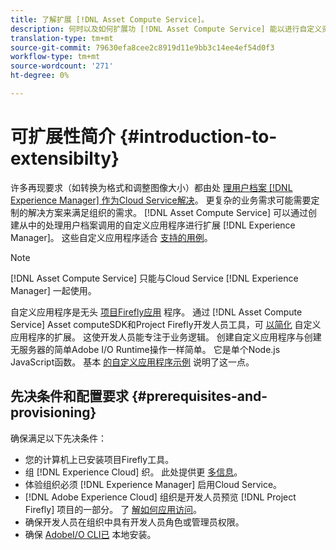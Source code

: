 ```yaml
---
title: 了解扩展 [!DNL Asset Compute Service]。
description: 何时以及如何扩展功 [!DNL Asset Compute Service] 能以进行自定义资产处理。
translation-type: tm+mt
source-git-commit: 79630efa8cee2c8919d11e9bb3c14ee4ef54d0f3
workflow-type: tm+mt
source-wordcount: '271'
ht-degree: 0%

---
```



# 可扩展性简介 {#introduction-to-extensibilty}

许多再现要求（如转换为格式和调整图像大小）都由处 [理用户档案 [!DNL Experience Manager] 作为Cloud Service解决](https://experienceleague.adobe.com/docs/experience-manager-cloud-service/assets/asset-microservices-overview.html)。 更复杂的业务需求可能需要定制的解决方案来满足组织的需求。 [!DNL Asset Compute Service] 可以通过创建从中的处理用户档案调用的自定义应用程序进行扩展 [!DNL Experience Manager]。 这些自定义应用程序适合 [支持的用例](https://experienceleague.adobe.com/docs/experience-manager-cloud-service/assets/manage/asset-microservices-configure-and-use.html)。

>[!NOTE]
>
>[!DNL Asset Compute Service] 只能与Cloud Service [!DNL Experience Manager] 一起使用。

自定义应用程序是无头 [项目Firefly应用](https://github.com/AdobeDocs/project-firefly) 程序。 通过 [!DNL Asset Compute Service] Asset computeSDK和Project Firefly开发人员工具，可 [以简化](https://github.com/adobe/asset-compute-sdk) 自定义应用程序的扩展。 这使开发人员能专注于业务逻辑。 创建自定义应用程序与创建无服务器的简单Adobe I/O Runtime操作一样简单。 它是单个Node.js JavaScript函数。 基本 [的自定义应用程序示例](https://github.com/adobe/asset-compute-example-workers/blob/master/projects/worker-basic/worker-basic.js) 说明了这一点。

## 先决条件和配置要求 {#prerequisites-and-provisioning}

确保满足以下先决条件：

* 您的计算机上已安装项目Firefly工具。
* 组 [!DNL Experience Cloud] 织。 此处提供更 [多信息](https://github.com/AdobeDocs/project-firefly/blob/master/getting_started/setup.md#acquire-access-and-credentials)。
* 体验组织必须 [!DNL Experience Manager] 启用Cloud Service。
* [!DNL Adobe Experience Cloud] 组织是开发人员预览 [!DNL Project Firefly] 项目的一部分。 了 [解如何应用访问](https://github.com/AdobeDocs/project-firefly/blob/master/overview/getting_access.md)。
* 确保开发人员在组织中具有开发人员角色或管理员权限。
* 确保 [AdobeI/O CLI已](https://github.com/adobe/aio-cli) 本地安装。

<!-- TBD for later:

* What all accesses and licenses are required?
* What all permissions are required to create, debug, and deploy custom applications?
* How do developers get access and provision the required apps?
* What is repository management?
* Anything on security and data transfer?
* What about handling personal or sensitive information?
* Custom application SLA is dependent on SLAs of various services it depends on.
* Document how the devs can get to know the KPIs of their custom applications. The KPIs are dependent on the performance at Adobe's side, amongst other things.
-->
